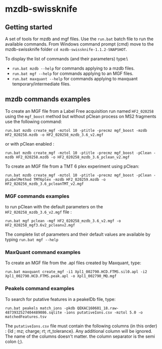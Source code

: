 # mzdb-swissknife



## Getting started 

A set of tools for mzdb and mgf files. Use the `run.bat` batch file to run the available commands. From Windows command prompt (cmd) move to the mzdb-swissknife folder `cd mzdb-swissknife-1.1.2-SNAPSHOT`. 

To display the list of commands (and their parameters) type:\
* `run.bat mzdb --help` for commands applying to a mzdb files.
* `run.bat mgf --help` for commands applying to an MGF files.
* `run.bat maxquant --help` for commands applying to maxquant temporary/intermediate files.



## mzdb commands examples

To create an MGF file from a Label Free acquisition run named `HF2_020258` using the `mgf_boost` method but without pClean process on MS2 fragments use the following command: 

```
run.bat mzdb create_mgf -mztol 10 -ptitle -precmz mgf_boost -mzdb HF2_020258.mzdb -o HF2_020258_mzdb_3.6_v2.mgf
```

or with pClean enabled : 

```
run.bat mzdb create_mgf -mztol 10 -ptitle -precmz mgf_boost -pClean -mzdb HF2_020258.mzdb -o HF2_020258_mzdb_3.6_pclean_v2.mgf
```



To create an MGF file from a TMT 6 plex experiment using pClean: 

```
run.bat mzdb create_mgf -mztol 10 -ptitle -precmz mgf_boost -pClean -pLabelMethod TMT6plex -mzdb HF2_020259.mzdb -o HF2_020256_mzdb_3.6_pcleanTMT_v2.mgf
```


### MGF commands examples

to run pClean with the default parameters on the `HF2_020258_mzdb_3.6_v2.mgf` file : 

```
run.bat mgf pclean -mgf HF2_020258_mzdb_3.6_v2.mgf -o HF2_020258_mgf3.6v2_pcleanv2.mgf
```

The complete list of parameters and their default values are available by typing `run.bat mgf --help`

### MaxQuant command examples

To create an MGF file from the .apl files created by Maxquant, type: 

```
run.bat maxquant create_mgf -i1 Xpl1_002790.HCD.FTMS.sil0.apl -i2 Xpl1_002790.HCD.FTMS.peak.apl -o Xpl1_002790_MQ.mgf
```

### Peakels command examples

To search for putative features in a peakelDb file, type:

```
run.bat peakels match_ions -pkdb QEKAC160601_18.raw-4873932527404489086.sqlite -ions putativeIons.csv -mztol 5.0 -o matchedFeatures.tsv
```

The `putativeIons.csv` file must contain the following columns (in this order) : {Id ; mz; charge; rt; rt_tolerance}. Any additional 
column will be ignored. The name of the columns doesn't matter. the column separator is the semi colon (;).  


